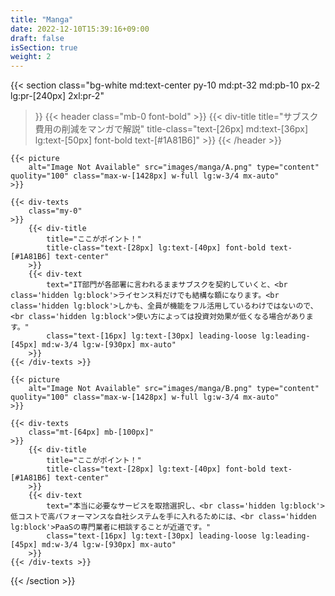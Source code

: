 ```yaml
---
title: "Manga"
date: 2022-12-10T15:39:16+09:00
draft: false
isSection: true
weight: 2
---
```


{{< section
    class="bg-white md:text-center py-10 md:pt-32 md:pb-10 px-2 lg:pr-[240px] 2xl:pr-2"
>}}
    {{< header
        class="mb-0 font-bold"
    >}}
        {{< div-title
            title="サブスク費用の削減をマンガで解説"
            title-class="text-[26px] md:text-[36px] lg:text-[50px] font-bold text-[#1A81B6]"
        >}}
    {{< /header >}}

    {{< picture
        alt="Image Not Available" src="images/manga/A.png" type="content" quolity="100" class="max-w-[1428px] w-full lg:w-3/4 mx-auto"
    >}}

    {{< div-texts
        class="my-0"
    >}}
        {{< div-title
            title="ここがポイント！"
            title-class="text-[28px] lg:text-[40px] font-bold text-[#1A81B6] text-center"
        >}}
        {{< div-text
            text="IT部門が各部署に言われるままサブスクを契約していくと、<br class='hidden lg:block'>ライセンス料だけでも結構な額になります。<br class='hidden lg:block'>しかも、全員が機能をフル活用しているわけではないので、<br class='hidden lg:block'>使い方によっては投資対効果が低くなる場合があります。"
            class="text-[16px] lg:text-[30px] leading-loose lg:leading-[45px] md:w-3/4 lg:w-[930px] mx-auto"
        >}}
    {{< /div-texts >}}

    {{< picture
        alt="Image Not Available" src="images/manga/B.png" type="content" quolity="100" class="max-w-[1428px] w-full lg:w-3/4 mx-auto"
    >}}

    {{< div-texts
        class="mt-[64px] mb-[100px]"
    >}}
        {{< div-title
            title="ここがポイント！"
            title-class="text-[28px] lg:text-[40px] font-bold text-[#1A81B6] text-center"
        >}}
        {{< div-text
            text="本当に必要なサービスを取捨選択し、<br class='hidden lg:block'>低コストで高パフォーマンスな自社システムを手に入れるためには、<br class='hidden lg:block'>PaaSの専門業者に相談することが近道です。"
            class="text-[16px] lg:text-[30px] leading-loose lg:leading-[45px] md:w-3/4 lg:w-[930px] mx-auto"
        >}}
    {{< /div-texts >}}
{{< /section >}}


